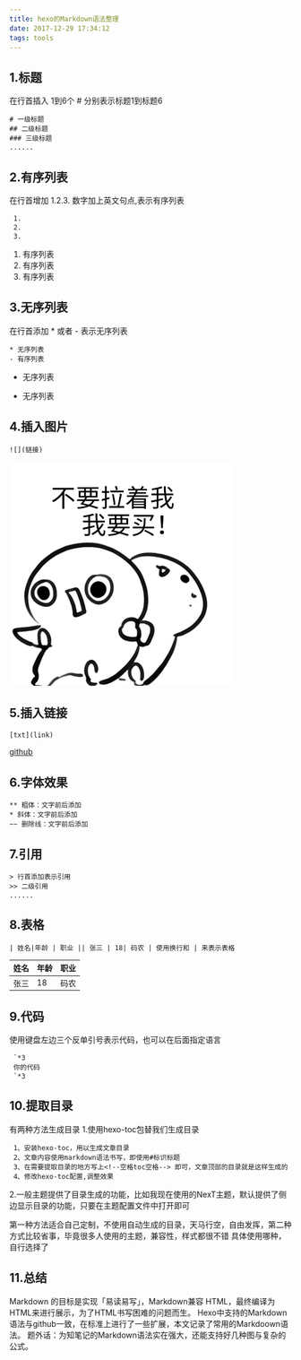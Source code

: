 ```yaml
---
title: hexo的Markdown语法整理
date: 2017-12-29 17:34:12
tags: tools
---
```

<!-- toc -->

## 1.标题
在行首插入 1到6个 # 分别表示标题1到标题6

```
# 一级标题
## 二级标题
### 三级标题
......
```

## 2.有序列表
在行首增加  1.2.3. 数字加上英文句点,表示有序列表
```
 1.
 2.
 3.
```
1. 有序列表
2. 有序列表
3. 有序列表

## 3.无序列表
在行首添加 * 或者 - 表示无序列表

```
* 无序列表
- 有序列表
```

* 无序列表
- 无序列表  

## 4.插入图片
``` 
![](链接) 
```

![](/images/avatar.gif) 

## 5.插入链接

```
[txt](link)
```
[github](http://www.github.cn)

## 6.字体效果

```
** 粗体：文字前后添加
* 斜体：文字前后添加 
~~ 删除线：文字前后添加
```

## 7.引用
 ```
 > 行首添加表示引用
 >> 二级引用
 ......
 ```


## 8.表格
```
| 姓名|年龄 | 职业 || 张三 | 18| 码农 | 使用换行和 | 来表示表格
```

| 姓名|年龄 | 职业 |
|-|-|-|
| 张三 | 18| 码农 |

## 9.代码
使用键盘左边三个反单引号表示代码，也可以在后面指定语言
```
 `*3 
 你的代码
 `*3
```

## 10.提取目录
有两种方法生成目录
1.使用hexo-toc包替我们生成目录
```
 1、安装hexo-toc，用以生成文章目录
 2、文章内容使用markdown语法书写，即使用#标识标题
 3、在需要提取目录的地方写上<!--空格toc空格--> 即可，文章顶部的目录就是这样生成的
 4、修改hexo-toc配置,调整效果
``` 
2.一般主题提供了目录生成的功能，比如我现在使用的NexT主题，默认提供了侧边显示目录的功能，只要在主题配置文件中打开即可

第一种方法适合自己定制，不使用自动生成的目录，天马行空，自由发挥，第二种方式比较省事，毕竟很多人使用的主题，兼容性，样式都很不错
具体使用哪种，自行选择了


## 11.总结
Markdown 的目标是实现「易读易写」，Markdown兼容 HTML，最终编译为HTML来进行展示，为了HTML书写困难的问题而生。
Hexo中支持的Markdown语法与github一致，在标准上进行了一些扩展，本文记录了常用的Markdoown语法。
题外话：为知笔记的Markdown语法实在强大，还能支持好几种图与复杂的公式。
















